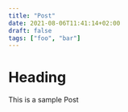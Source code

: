 ```yaml
---
title: "Post"
date: 2021-08-06T11:41:14+02:00
draft: false
tags: ["foo", "bar"]
---
```


# Heading
This is a sample Post